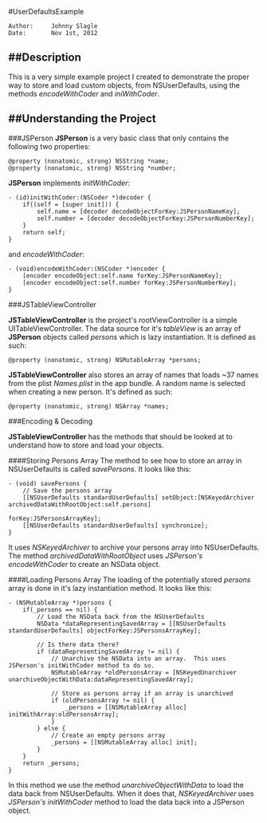#UserDefaultsExample

```
Author:		Johnny Slagle
Date:		Nov 1st, 2012
```

##Description
---

This is a very simple example project I created to demonstrate the proper way to store and load custom objects, from NSUserDefaults, using the methods *encodeWithCoder* and *iniWithCoder*.

##Understanding the Project
---
###JSPerson
**JSPerson** is a very basic class that only contains the following two properties:

	@property (nonatomic, strong) NSString *name;
	@property (nonatomic, strong) NSString *number;

**JSPerson** implements *initWithCoder*:

	- (id)initWithCoder:(NSCoder *)decoder {
	    if((self = [super init])) {
	        self.name = [decoder decodeObjectForKey:JSPersonNameKey];
	        self.number = [decoder decodeObjectForKey:JSPersonNumberKey];
	    }
	    return self;
	}

and *encodeWithCoder*:

	- (void)encodeWithCoder:(NSCoder *)encoder {
	    [encoder encodeObject:self.name forKey:JSPersonNameKey];
	    [encoder encodeObject:self.number forKey:JSPersonNumberKey];
	}

###JSTableViewController

**JSTableViewController** is the project's rootViewController is a simple UITableViewController.  The data source for it's *tableView* is an array of **JSPerson** objects called *persons* which is lazy instantiation.  It is defined as such:

	@property (nonatomic, strong) NSMutableArray *persons;
	

**JSTableViewController** also stores an array of names that loads ~37 names from the plist *Names.plist* in the app bundle.  A random name is selected when creating a new person.  It's defined as such:

	@property (nonatomic, strong) NSArray *names;

###Encoding & Decoding

**JSTableViewController** has the methods that should be looked at to understand how to store and load your objects.

####Storing Persons Array
The method to see how to store an array in NSUserDefaults is called *savePersons*. It looks like this:

	- (void) savePersons {
	    // Save the persons array
	    [[NSUserDefaults standardUserDefaults] setObject:[NSKeyedArchiver archivedDataWithRootObject:self.persons]
	                                              forKey:JSPersonsArrayKey];
	    [[NSUserDefaults standardUserDefaults] synchronize];
	}

It uses *NSKeyedArchiver* to archive your persons array into NSUserDefaults.  The method *archivedDataWithRootObject* uses *JSPerson's* *encodeWithCoder* to create an NSData object.

####Loading Persons Array
The loading of the potentially stored *persons* array is done in it's lazy instantiation method.  It looks like this:

	- (NSMutableArray *)persons {
	    if(_persons == nil) {
	        // Load the NSData back from the NSUserDefaults
	        NSData *dataRepresentingSavedArray = [[NSUserDefaults standardUserDefaults] objectForKey:JSPersonsArrayKey];
	        
	        // Is there data there?
	        if (dataRepresentingSavedArray != nil) {
	            // Unarchive the NSData into an array.  This uses JSPerson's initWithCoder method to do so.
	            NSMutableArray *oldPersonsArray = [NSKeyedUnarchiver unarchiveObjectWithData:dataRepresentingSavedArray];
	            
	            // Store as persons array if an array is unarchived
	            if (oldPersonsArray != nil) {
	                _persons = [[NSMutableArray alloc] initWithArray:oldPersonsArray];
	            }
	        } else {
	            // Create an empty persons array
	            _persons = [[NSMutableArray alloc] init];
	        }
	    }
	    return _persons;
	}


In this method we use the method *unarchiveObjectWithData* to load the data back from NSUserDefaults.  When it does that, *NSKeyedArchiver* uses *JSPerson's* *initWithCoder* method to load the data back into a JSPerson object.